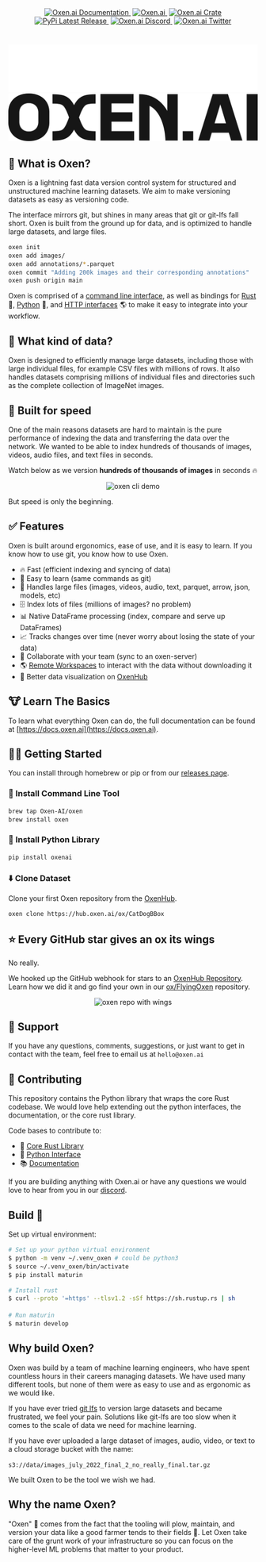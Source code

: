 

<div align="center">
  <a href="https://docs.oxen.ai/" style="padding: 2px;">
    <img src="https://img.shields.io/badge/%F0%9F%93%9A-Documentation-245AF0" alt="Oxen.ai Documentation">
  </a>
  <a href="https://oxen.ai/" style="padding: 2px;">
    <img src="https://img.shields.io/badge/%F0%9F%90%82-Oxen%20Hub-245AF0" alt="Oxen.ai">
  </a>
  <a href="https://crates.io/crates/liboxen" style="padding: 2px;">
    <img src="https://img.shields.io/crates/v/liboxen.svg?color=245AF0" alt="Oxen.ai Crate"/>
  </a>
  <a href="https://pypi.org/project/oxenai/" style="padding: 2px;">
    <img src="https://img.shields.io/pypi/v/oxenai.svg?color=245AF0" alt="PyPi Latest Release"/>
  </a>
  <a href="https://discord.com/invite/s3tBEn7Ptg" style="padding: 2px;">
    <img src="https://dcbadge.vercel.app/api/server/s3tBEn7Ptg?compact=true&style=flat" alt ="Oxen.ai Discord">
  </a>
  <a href="https://twitter.com/oxen_ai" style="padding: 2px;">
    <img src="https://img.shields.io/twitter/url/https/twitter.com/oxenai.svg?style=social&label=Follow%20%40Oxen.ai" alt ="Oxen.ai Twitter">
  </a>
  <br/>
</div>

# 

![Oxen.ai Logo](/images/oxen-no-margin-white.svg#gh-dark-mode-only)
![Oxen.ai Logo](/images/oxen-no-margin-black.svg#gh-light-mode-only)

## 🐂 What is Oxen?

Oxen is a lightning fast data version control system for structured and unstructured machine learning datasets. We aim to make versioning datasets as easy as versioning code.

The interface mirrors git, but shines in many areas that git or git-lfs fall short. Oxen is built from the ground up for data, and is optimized to handle large datasets, and large files.

```bash
oxen init
oxen add images/
oxen add annotations/*.parquet
oxen commit "Adding 200k images and their corresponding annotations"
oxen push origin main
```

Oxen is comprised of a [command line interface](https://docs.oxen.ai/getting-started/cli), as well as bindings for [Rust](https://github.com/Oxen-AI/Oxen) 🦀, [Python](https://docs.oxen.ai/getting-started/python) 🐍, and [HTTP interfaces](https://docs.oxen.ai/http-api) 🌎 to make it easy to integrate into your workflow.

## 🌾 What kind of data?

Oxen is designed to efficiently manage large datasets, including those with large individual files, for example CSV files with millions of rows. It also handles datasets comprising millions of individual files and directories such as the complete collection of ImageNet images.

## 🚀 Built for speed

One of the main reasons datasets are hard to maintain is the pure performance of indexing the data and transferring the data over the network. We wanted to be able to index hundreds of thousands of images, videos, audio files, and text files in seconds. 

Watch below as we version **hundreds of thousands of images** in seconds 🔥

<p align="center">
    <img src="https://github.com/Oxen-AI/oxen-release/raw/main/images/cli-celeba.gif?raw=true" alt="oxen cli demo" />
</p>

But speed is only the beginning. 

## ✅ Features

Oxen is built around ergonomics, ease of use, and it is easy to learn. If you know how to use git, you know how to use Oxen.

* 🔥 Fast (efficient indexing and syncing of data)
* 🧠 Easy to learn (same commands as git)
* 💪 Handles large files (images, videos, audio, text, parquet, arrow, json, models, etc)
* 🗄️ Index lots of files (millions of images? no problem)
* 📊 Native DataFrame processing (index, compare and serve up DataFrames)
* 📈 Tracks changes over time (never worry about losing the state of your data)
* 🤝 Collaborate with your team (sync to an oxen-server)
* 🌎 [Remote Workspaces](https://docs.oxen.ai/concepts/remote-workspace) to interact with the data without downloading it
* 👀 Better data visualization on [OxenHub](https://oxen.ai)

## 🐮 Learn The Basics

To learn what everything Oxen can do, the full documentation can be found at [https://docs.oxen.ai](https://docs.oxen.ai).


## 🧑‍💻 Getting Started

You can install through homebrew or pip or from our [releases page](https://github.com/Oxen-AI/Oxen/releases).

### 🐂 Install Command Line Tool

```bash CLI
brew tap Oxen-AI/oxen
brew install oxen
```

### 🐍 Install Python Library

```bash Python
pip install oxenai
```

### ⬇️ Clone Dataset

Clone your first Oxen repository from the [OxenHub](https://oxen.ai/explore).

<CodeGroup>

```bash CLI
oxen clone https://hub.oxen.ai/ox/CatDogBBox
```

## ⭐️ Every GitHub star gives an ox its wings

No really.

We hooked up the GitHub webhook for stars to an [OxenHub Repository](https://www.oxen.ai/ox/FlyingOxen). Learn how we did it and go find your own in our [ox/FlyingOxen](https://www.oxen.ai/ox/FlyingOxen) repository.

<p align="center">
    <img src="https://github.com/Oxen-AI/oxen-release/blob/main/images/ox-with-wings.png?raw=true" alt="oxen repo with wings" />
</p>

## 🤝 Support

If you have any questions, comments, suggestions, or just want to get in contact with the team, feel free to email us at `hello@oxen.ai`

## 👥 Contributing

This repository contains the Python library that wraps the core Rust codebase. We would love help extending out the python interfaces, the documentation, or the core rust library.

Code bases to contribute to:

* 🦀 [Core Rust Library](https://github.com/Oxen-AI/Oxen)
* 🐍 [Python Interface](https://github.com/Oxen-AI/oxen-release/tree/main/oxen)
* 📚 [Documentation](https://github.com/Oxen-AI/docs)

If you are building anything with Oxen.ai or have any questions we would love to hear from you in our [discord](https://discord.gg/s3tBEn7Ptg).

## Build 🔨

Set up virtual environment:

```Bash
# Set up your python virtual environment
$ python -m venv ~/.venv_oxen # could be python3 
$ source ~/.venv_oxen/bin/activate
$ pip install maturin
```

```Bash
# Install rust
$ curl --proto '=https' --tlsv1.2 -sSf https://sh.rustup.rs | sh

# Run maturin
$ maturin develop
```





## Why build Oxen?

Oxen was build by a team of machine learning engineers, who have spent countless hours in their careers managing datasets. We have used many different tools, but none of them were as easy to use and as ergonomic as we would like. 

If you have ever tried [git lfs](https://git-lfs.com/) to version large datasets and became frustrated, we feel your pain. Solutions like git-lfs are too slow when it comes to the scale of data we need for machine learning.

If you have ever uploaded a large dataset of images, audio, video, or text to a cloud storage bucket with the name:

`s3://data/images_july_2022_final_2_no_really_final.tar.gz`

We built Oxen to be the tool we wish we had.

## Why the name Oxen?

"Oxen" 🐂 comes from the fact that the tooling will plow, maintain, and version your data like a good farmer tends to their fields 🌾. Let Oxen take care of the grunt work of your infrastructure so you can focus on the higher-level ML problems that matter to your product.

<!---------------------------------------------------------------------------->

[Learn The Basics]: https://img.shields.io/badge/Learn_The_Basics-37a779?style=for-the-badge

